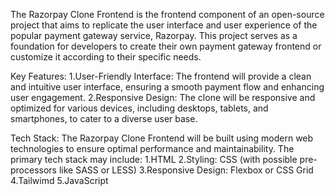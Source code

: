 The Razorpay Clone Frontend is the frontend component of an open-source project that aims to replicate the user interface and user
experience of the popular payment gateway service, Razorpay. This project serves as a foundation for developers to create their own 
payment gateway frontend or customize it according to their specific needs.

Key Features:
1.User-Friendly Interface: The frontend will provide a clean and intuitive user interface, ensuring a smooth payment flow and 
enhancing user engagement.
2.Responsive Design: The clone will be responsive and optimized for various devices, including desktops, tablets, and smartphones, 
to cater to a diverse user base.

Tech Stack:
The Razorpay Clone Frontend will be built using modern web technologies to ensure optimal performance and maintainability. 
The primary tech stack may include:
1.HTML
2.Styling: CSS (with possible pre-processors like SASS or LESS)
3.Responsive Design: Flexbox or CSS Grid
4.Tailwimd
5.JavaScript
